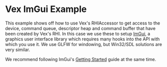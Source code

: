 # Vex ImGui Example

This example shows off how to use Vex's RHIAccessor to get access to the device, command queue, descriptor heap and command buffer that have been created by Vex's RHI. In this case we use these to setup [ImGui](https://github.com/ocornut/imgui), a graphics user interface library which requires many hooks into the API with which you use it.
We use GLFW for windowing, but Win32/SDL solutions are very similar. 

We recommend following ImGui's [Getting Started](https://github.com/ocornut/imgui/wiki/Getting-Started) guide at the same time.
